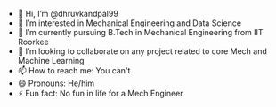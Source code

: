 - 👋 Hi, I’m @dhruvkandpal99
- 👀 I’m interested in Mechanical Engineering and Data Science
- 🌱 I’m currently pursuing B.Tech in Mechanical Engineering from IIT Roorkee
- 💞️ I’m looking to collaborate on any project related to core Mech and Machine Learning
- 📫 How to reach me: You can't
- 😄 Pronouns: He/him
- ⚡ Fun fact: No fun in life for a Mech Engineer

<!---
dhruvkandpal99/dhruvkandpal99 is a ✨ special ✨ repository because its `README.md` (this file) appears on your GitHub profile.
You can click the Preview link to take a look at your changes.
--->
